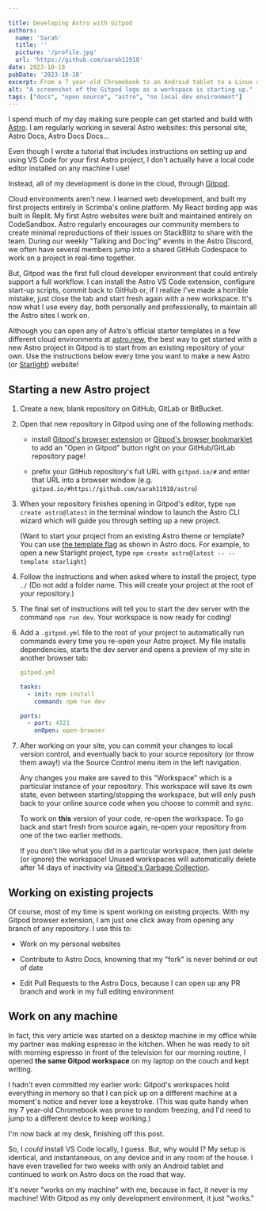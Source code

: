 ```yaml
---
 
title: Developing Astro with Gitpod
authors:
  name: 'Sarah'
  title: ''
  picture: '/profile.jpg'
  url: 'https://github.com/sarah11918'
date: 2023-10-18
pubDate: '2023-10-18'
excerpt: From a 7 year-old Chromebook to an Android tablet to a Linux desktop... all my building with Astro is done in a cloud development environment thanks to Gitpod! No local development environment? No problem!
alt: "A screenshot of the Gitpod logo as a workspace is starting up."
tags: ["docs", "open source", "astro", "no local dev environment"]
---
```

I spend much of my day making sure people can get started and build with [Astro](https://astro.build). I am regularly working in several Astro websites: this personal site, Astro Docs, Astro Docs Docs... 

Even though I wrote a tutorial that includes instructions on setting up and using VS Code for your first Astro project, I don't actually have a local code editor installed on any machine I use!

Instead, all of my development is done in the cloud, through [Gitpod](https://www.gitpod.io/).

Cloud environments aren't new. I learned web development, and built my first projects entirely in Scrimba's online platform. My React birding app was built in Replit. My first Astro websites were built and maintained entirely on CodeSandbox. Astro regularly encourages our community members to create minimal reproductions of their issues on StackBlitz to share with the team. During our weekly "Talking and Doc'ing" events in the Astro Discord, we often have several members jump into a shared GitHub Codespace to work on a project in real-time together.

But, Gitpod was the first full cloud developer environment that could entirely support a full workflow. I can install the Astro VS Code extension, configure start-up scripts, commit back to GitHub or, if I realize I've made a horrible mistake, just close the tab and start fresh again with a new workspace. It's now what I use every day, both personally and professionally, to maintain all the Astro sites I work on.  

Although you can open any of Astro's official starter templates in a few different cloud environments at [astro.new](https://astro.new), the best way to get started with a new Astro project in Gitpod is to start from an existing repository of your own. Use the instructions below every time you want to make a new Astro (or [Starlight](https://starlight.astro.build)) website!

## Starting a new Astro project

1. Create a new, blank repository on GitHub, GitLab or BitBucket.

2. Open that new repository in Gitpod using one of the following methods:
    - install [Gitpod's browser extension](https://www.gitpod.io/docs/browser-extension) or [Gitpod's browser bookmarklet](https://www.gitpod.io/docs/browser-bookmarklet) to add an "Open in Gitpod" button right on your GitHub/GitLab repository page!
        
    - prefix your GitHub repository's full URL with `gitpod.io/#` and enter that URL into a browser window (e.g. `gitpod.io/#https://github.com/sarah11918/astro`)

3. When your repository finishes opening in Gitpod's editor, type `npm create astro@latest` in the terminal window to launch the Astro CLI wizard which will guide you through setting up a new project. 

    (Want to start your project from an existing Astro theme or template? You can use [the template flag](https://docs.astro.build/en/install/auto/#starter-templates) as shown in Astro docs. For example, to open a new Starlight project, type `npm create astro@latest -- --template starlight`)
      
4. Follow the instructions and when asked where to install the project, type `./` (Do not add a folder name. This will create your project at the root of your repository.)
      
5. The final set of instructions will tell you to start the dev server with the command `npm run dev`. Your workspace is now ready for coding!

6. Add a `.gitpod.yml` file to the root of your project to automatically run commands every time you re-open your Astro project. My file installs dependencies, starts the dev server and opens a preview of my site in another browser tab:

      ```yaml
      gitpod.yml

      tasks:
        - init: npm install
          command: npm run dev

      ports:
        - port: 4321
          onOpen: open-browser
      ```


7. After working on your site, you can commit your changes to local version control, and eventually back to your source repository (or throw them away!) via the Source Control menu item in the left navigation. 

    
    Any changes you make are saved to this "Workspace" which is a particular instance of your repository. This workspace will save its own state, even between starting/stopping the workspace, but will only push back to your online source code when you choose to commit and sync.

    To work on **this** version of your code, re-open the workspace. To go back and start fresh from source again, re-open your repository from one of the two earlier methods.
    
    If you don't like what you did in a particular workspace, then just delete (or ignore) the workspace! Unused workspaces will automatically delete after 14 days of inactivity via [Gitpod's Garbage Collection](https://www.gitpod.io/docs/life-of-workspace/#garbage-collection).

## Working on existing projects

Of course, most of my time is spent working on existing projects. With my Gitpod browser extension, I am just one click away from opening any branch of any repository. I use this to:

- Work on my personal websites

- Contribute to Astro Docs, knowning that my "fork" is never behind or out of date

- Edit Pull Requests to the Astro Docs, because I can open up any PR branch and work in my full editing environment

## Work on any machine

In fact, this very article was started on a desktop machine in my office while my partner was making espresso in the kitchen. When he was ready to sit with morning espresso in front of the television for our morning routine, I opened **the same Gitpod workspace** on my laptop on the couch and kept writing.

I hadn't even committed my earlier work: Gitpod's workspaces hold everything in memory so that I can pick up on a different machine at a moment's notice and never lose a keystroke. (This was quite handy when my 7 year-old Chromebook was prone to random freezing, and I'd need to jump to a different device to keep working.)

I'm now back at my desk, finishing off this post.

So, I *could* install VS Code locally, I guess. But, why would I? My setup is identical, and instantaneous, on any device and in any room of the house. I have even travelled for two weeks with only an Android tablet and continued to work on Astro docs on the road that way.

It's never "works on my machine" with me, because in fact, it never is my machine! With Gitpod as my only development environment, it just "works."


